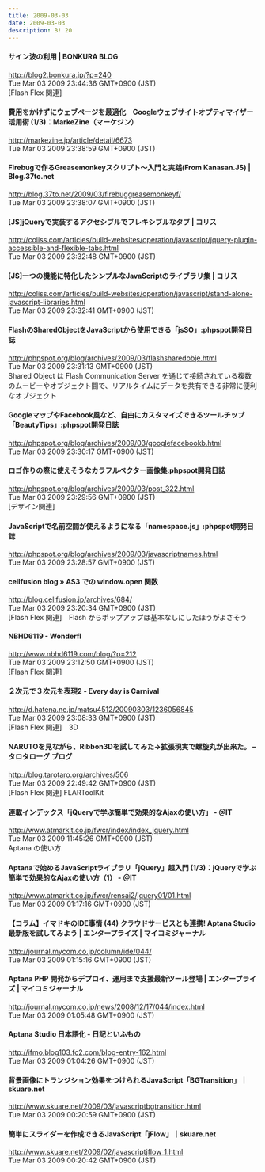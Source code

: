 ```yaml
---
title: 2009-03-03
date: 2009-03-03
description: B! 20
---
```


#### サイン波の利用 | BONKURA BLOG
http://blog2.bonkura.jp/?p=240<br>
Tue Mar 03 2009 23:44:36 GMT+0900 (JST)<br>
[Flash Flex 関連]


#### 費用をかけずにウェブページを最適化　Googleウェブサイトオプティマイザー活用術 (1/3)：MarkeZine（マーケジン）
http://markezine.jp/article/detail/6673<br>
Tue Mar 03 2009 23:38:59 GMT+0900 (JST)<br>


#### Firebugで作るGreasemonkeyスクリプト〜入門と実践(From Kanasan.JS) | Blog.37to.net
http://blog.37to.net/2009/03/firebuggreasemonkeyf/<br>
Tue Mar 03 2009 23:38:07 GMT+0900 (JST)<br>


####   [JS]jQueryで実装するアクセシブルでフレキシブルなタブ | コリス
http://coliss.com/articles/build-websites/operation/javascript/jquery-plugin-accessible-and-flexible-tabs.html<br>
Tue Mar 03 2009 23:32:48 GMT+0900 (JST)<br>


####   [JS]一つの機能に特化したシンプルなJavaScriptのライブラリ集 | コリス
http://coliss.com/articles/build-websites/operation/javascript/stand-alone-javascript-libraries.html<br>
Tue Mar 03 2009 23:32:41 GMT+0900 (JST)<br>


#### FlashのSharedObjectをJavaScriptから使用できる「jsSO」:phpspot開発日誌
http://phpspot.org/blog/archives/2009/03/flashsharedobje.html<br>
Tue Mar 03 2009 23:31:13 GMT+0900 (JST)<br>
Shared Object は Flash Communication Server を通じて接続されている複数のムービーやオブジェクト間で、リアルタイムにデータを共有できる非常に便利なオブジェクト


#### GoogleマップやFacebook風など、自由にカスタマイズできるツールチップ「BeautyTips」:phpspot開発日誌
http://phpspot.org/blog/archives/2009/03/googlefacebookb.html<br>
Tue Mar 03 2009 23:30:17 GMT+0900 (JST)<br>


#### ロゴ作りの際に使えそうなカラフルベクター画像集:phpspot開発日誌
http://phpspot.org/blog/archives/2009/03/post_322.html<br>
Tue Mar 03 2009 23:29:56 GMT+0900 (JST)<br>
[デザイン関連]


#### JavaScriptで名前空間が使えるようになる「namespace.js」:phpspot開発日誌
http://phpspot.org/blog/archives/2009/03/javascriptnames.html<br>
Tue Mar 03 2009 23:28:57 GMT+0900 (JST)<br>


#### cellfusion blog » AS3 での window.open 関数
http://blog.cellfusion.jp/archives/684/<br>
Tue Mar 03 2009 23:20:34 GMT+0900 (JST)<br>
[Flash Flex 関連]　Flash からポップアップは基本なしにしたほうがよさそう


#### NBHD6119 - Wonderfl
http://www.nbhd6119.com/blog/?p=212<br>
Tue Mar 03 2009 23:12:50 GMT+0900 (JST)<br>
[Flash Flex 関連]


#### ２次元で３次元を表現2 - Every day is Carnival
http://d.hatena.ne.jp/matsu4512/20090303/1236056845<br>
Tue Mar 03 2009 23:08:33 GMT+0900 (JST)<br>
[Flash Flex 関連]　3D


#### NARUTOを見ながら、Ribbon3Dを試してみた→拡張現実で螺旋丸が出来た。 – タロタローグ ブログ
http://blog.tarotaro.org/archives/506<br>
Tue Mar 03 2009 22:49:42 GMT+0900 (JST)<br>
[Flash Flex 関連] FLARToolKit


#### 連載インデックス「jQueryで学ぶ簡単で効果的なAjaxの使い方」 - ＠IT
http://www.atmarkit.co.jp/fwcr/index/index_jquery.html<br>
Tue Mar 03 2009 11:45:26 GMT+0900 (JST)<br>
Aptana の使い方


####  Aptanaで始めるJavaScriptライブラリ「jQuery」超入門 (1/3)：jQueryで学ぶ簡単で効果的なAjaxの使い方（1） - ＠IT
http://www.atmarkit.co.jp/fwcr/rensai2/jquery01/01.html<br>
Tue Mar 03 2009 01:17:16 GMT+0900 (JST)<br>


#### 【コラム】イマドキのIDE事情 (44) クラウドサービスとも連携! Aptana Studio最新版を試してみよう | エンタープライズ | マイコミジャーナル
http://journal.mycom.co.jp/column/ide/044/<br>
Tue Mar 03 2009 01:15:16 GMT+0900 (JST)<br>


#### Aptana PHP 開発からデプロイ、運用まで支援最新ツール登場 | エンタープライズ | マイコミジャーナル
http://journal.mycom.co.jp/news/2008/12/17/044/index.html<br>
Tue Mar 03 2009 01:05:48 GMT+0900 (JST)<br>


####    Aptana Studio 日本語化 -           日記といふもの
http://ifmo.blog103.fc2.com/blog-entry-162.html<br>
Tue Mar 03 2009 01:04:26 GMT+0900 (JST)<br>


#### 背景画像にトランジション効果をつけられるJavaScript「BGTransition」｜skuare.net
http://www.skuare.net/2009/03/javascriptbgtransition.html<br>
Tue Mar 03 2009 00:20:59 GMT+0900 (JST)<br>


#### 簡単にスライダーを作成できるJavaScript「jFlow」｜skuare.net
http://www.skuare.net/2009/02/javascriptjflow_1.html<br>
Tue Mar 03 2009 00:20:42 GMT+0900 (JST)<br>



